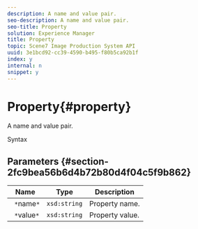 ```yaml
---
description: A name and value pair.
seo-description: A name and value pair.
seo-title: Property
solution: Experience Manager
title: Property
topic: Scene7 Image Production System API
uuid: 3e1bcd92-cc39-4590-b495-f80b5ca92b1f
index: y
internal: n
snippet: y
---
```


# Property{#property}

A name and value pair.

 Syntax 

## Parameters {#section-2fc9bea56b6d4b72b80d4f04c5f9b862}

|  Name  | Type  | Description  |
|---|---|---|
|  ` *`name`*`  | `xsd:string`  | Property name.  |
|  ` *`value`*`  | `xsd:string`  | Property value.  |

